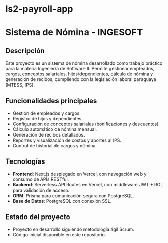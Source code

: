 # Is2-payroll-app
# Sistema de Nómina - INGESOFT

## Descripción
Este proyecto es un sistema de nómina desarrollado como trabajo práctico para la materia Ingeniería de Software II. 
Permite gestionar empleados, cargos, conceptos salariales, hijos/dependientes, cálculo de nómina y generación de recibos, cumpliendo con la legislación laboral paraguaya (MTESS, IPS).

## Funcionalidades principales
- Gestión de empleados y cargos.
- Registro de hijos y dependientes.
- Configuración de conceptos salariales (bonificaciones y descuentos).
- Cálculo automático de nómina mensual.
- Generación de recibos detallados.
- Reportes y visualización de costos y aportes al IPS.
- Control de historial de cargos y nómina.

## Tecnologías
- **Frontend**: Next.js desplegado en Vercel, con navegación web y consumo de APIs RESTful.
- **Backend**: Serverless API Routes en Vercel, con middleware JWT + ROL para validación de acceso.
- **ORM**: Prisma para comunicación segura con PostgreSQL.
- **Base de Datos**: PostgreSQL con conexión SSL.

## Estado del proyecto
- Proyecto en desarrollo siguiendo metodología ágil Scrum.
- Código inicial disponible en este repositorio.
